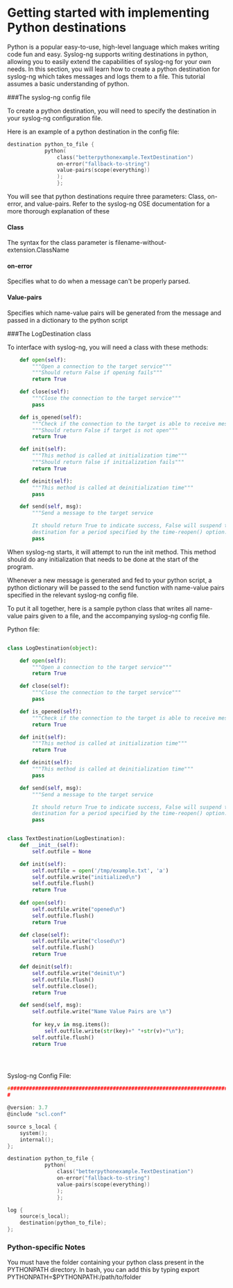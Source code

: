 # Getting started with implementing Python destinations

Python is a popular easy-to-use, high-level language which makes writing code fun and easy. Syslog-ng supports writing destinations in python, allowing you to easily extend the capabilities of syslog-ng for your own needs. In this section, you will learn how to create a python destination for syslog-ng which takes messages and logs them to a file. This tutorial assumes a basic understanding of python.

###The syslog-ng config file

To create a python destination, you will need to specify the destination in your syslog-ng configuration file.

Here is an example of a python destination in the config file:

```c
destination python_to_file {
            python(
                class("betterpythonexample.TextDestination")
                on-error("fallback-to-string")
                value-pairs(scope(everything))
                );
                };
```

You will see that python destinations require three parameters: Class, on-error, and value-pairs. Refer to the syslog-ng OSE documentation for a more thorough explanation of these

#### Class

The syntax for the class parameter is filename-without-extension.ClassName

#### on-error

Specifies what to do when a message can't be properly parsed. 

#### Value-pairs

Specifies which name-value pairs will be generated from the message and passed in a dictionary to the python script



###The LogDestination class

To interface with syslog-ng, you will need a class with these methods:

```python
    def open(self):
        """Open a connection to the target service"""
        """Should return False if opening fails"""
        return True

    def close(self):
        """Close the connection to the target service"""
        pass

    def is_opened(self):
        """Check if the connection to the target is able to receive messages"""
        """Should return False if target is not open"""
        return True

    def init(self):
        """This method is called at initialization time"""
        """Should return false if initialization fails"""
        return True

    def deinit(self):
        """This method is called at deinitialization time"""
        pass

    def send(self, msg):
        """Send a message to the target service

        It should return True to indicate success, False will suspend the
        destination for a period specified by the time-reopen() option."""
        pass
```

When syslog-ng starts, it will attempt to run the init method. This method should do any initialization that needs to be done at the start of the program.

Whenever a new message is generated and fed to your python script, a python dictionary will be passed to the send function with name-value pairs specified in the relevant syslog-ng config file.

To put it all together, here is a sample python class that writes all name-value pairs given to a file, and the accompanying syslog-ng config file.

Python file:

```python

class LogDestination(object):

    def open(self):
        """Open a connection to the target service"""
        return True

    def close(self):
        """Close the connection to the target service"""
        pass

    def is_opened(self):
        """Check if the connection to the target is able to receive messages"""
        return True

    def init(self):
        """This method is called at initialization time"""
        return True

    def deinit(self):
        """This method is called at deinitialization time"""
        pass

    def send(self, msg):
        """Send a message to the target service

        It should return True to indicate success, False will suspend the
        destination for a period specified by the time-reopen() option."""
        pass


class TextDestination(LogDestination):
    def __init__(self):
        self.outfile = None

    def init(self):
        self.outfile = open('/tmp/example.txt', 'a')
        self.outfile.write("initialized\n")
        self.outfile.flush()
        return True
       
    def open(self):
        self.outfile.write("opened\n")
        self.outfile.flush()
        return True

    def close(self):
        self.outfile.write("closed\n")
        self.outfile.flush()
        return True

    def deinit(self):
        self.outfile.write("deinit\n")
        self.outfile.flush()
        self.outfile.close();
        return True

    def send(self, msg):
        self.outfile.write("Name Value Pairs are \n")
        
        for key,v in msg.items():
            self.outfile.write(str(key)+" "+str(v)+"\n");
        self.outfile.flush()
        return True


        
```
Syslog-ng Config File:
```c
#############################################################################
#

@version: 3.7
@include "scl.conf"

source s_local {
	system();
	internal();
};

destination python_to_file {
            python(
                class("betterpythonexample.TextDestination")
                on-error("fallback-to-string")
                value-pairs(scope(everything))
                );
                };

log {
    source(s_local);
    destination(python_to_file);
};

```

### Python-specific Notes
You must have the folder containing your python class present in the PYTHONPATH directory. In bash, you can add this by typing export PYTHONPATH=$PYTHONPATH:/path/to/folder